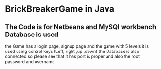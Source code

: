 # BrickBreakerGame in Java
<h2>The Code is for Netbeans and MySQl workbench Database is used </h2>
the Game has a login page, signup page and the game with 5 levels it is used using control keys (Left, right ,up ,down)
the Database is also connected so please see that it has port is proper and also the root password and username
